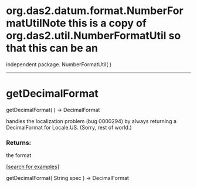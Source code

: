 # org.das2.datum.format.NumberFormatUtilNote this is a copy of org.das2.util.NumberFormatUtil so that this can be an
 independent package.
NumberFormatUtil( )


***
<a name="getDecimalFormat"></a>
# getDecimalFormat
getDecimalFormat(  ) &rarr; DecimalFormat

handles the localization problem (bug 0000294) by always returning a DecimalFormat
 for Locale.US. (Sorry, rest of world.)

### Returns:
the format

<a href="https://github.com/autoplot/dev/search?q=getDecimalFormat&unscoped_q=getDecimalFormat">[search for examples]</a>

getDecimalFormat( String spec ) &rarr; DecimalFormat<br>
